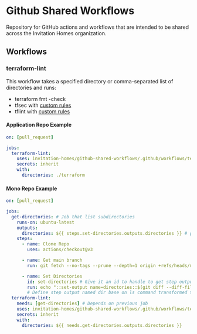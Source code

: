 # Github Shared Workflows
Repository for GitHub actions and workflows that are intended to be shared across the Invitation Homes organization.

## Workflows

### terraform-lint
This workflow takes a specified directory or comma-separated list of directories and runs:
* terraform fmt -check
* tfsec with [custom rules](https://github.com/invitation-homes/terraform-linting-rules)
* tflint with [custom rules](https://github.com/invitation-homes/terraform-linting-rules/blob/main/.tflint.hcl)

#### Application Repo Example
```yaml
on: [pull_request]

jobs:
  terraform-lint:
    uses: invitation-homes/github-shared-workflows/.github/workflows/terraform-lint.yml@v1
    secrets: inherit
    with:
      directories: ./terraform
```

#### Mono Repo Example
```yaml
on: [pull_request]

jobs:
  get-directories: # Job that list subdirectories
    runs-on: ubuntu-latest
    outputs:
      directories: ${{ steps.set-directories.outputs.directories }} # generate output name dir by using inner step output
    steps:
      - name: Clone Repo
        uses: actions/checkout@v3

      - name: Get main branch
        run: git fetch --no-tags --prune --depth=1 origin +refs/heads/main:refs/remotes/origin/main

      - name: Set Directories
        id: set-directories # Give it an id to handle to get step outputs in the outputs key above
        run: echo "::set-output name=directories::$(git diff --diff-filter=d --name-only origin/main HEAD | xargs -L1 dirname | uniq | jq -R -s -c 'split("\n")[:-1]|join(",")')"
        # Define step output named dir base on ls command transformed to JSON thanks to jq
  terraform-lint:
    needs: [get-directories] # Depends on previous job
    uses: invitation-homes/github-shared-workflows/.github/workflows/terraform-lint.yml@v1
    secrets: inherit
    with:
      directories: ${{ needs.get-directories.outputs.directories }}
```